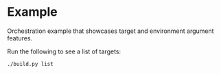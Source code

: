 # Example

Orchestration example that showcases target and environment argument features.

Run the following to see a list of targets:

```
./build.py list
```
